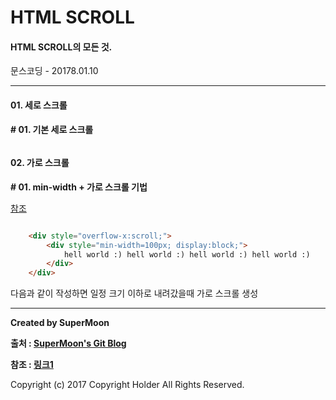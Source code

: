 # HTML SCROLL

#### HTML SCROLL의 모든 것.

<div class="pull-right"> 문스코딩 - 20178.01.10 </div>

---

#### 01. 세로 스크롤

**# 01. 기본 세로 스크롤**

```

```

#### 02. 가로 스크롤

**# 01. min-width + 가로 스크롤 기법**

[참조](http://jsfiddle.net/nnt7ctjr/)

```html

    <div style="overflow-x:scroll;">
        <div style="min-width=100px; display:block;">
            hell world :) hell world :) hell world :) hell world :)
        </div>
    </div>
```
다음과 같이 작성하면 일정 크기 이하로 내려갔을때 가로 스크롤 생성

---

**Created by SuperMoon**

**출처 : [SuperMoon's Git Blog](https://github.com/jm921106)**

**참조 : [링크1]()**

Copyright (c) 2017 Copyright Holder All Rights Reserved.
